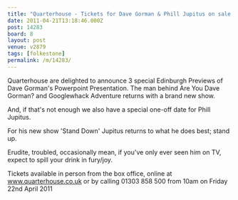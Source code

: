 ```yaml
---
title: "Quarterhouse - Tickets for Dave Gorman & Phill Jupitus on sale at 10am Fri 22nd April!"
date: 2011-04-21T13:18:46.000Z
post: 14283
board: 8
layout: post
venue: v2879
tags: [folkestone]
permalink: /m/14283/
---
```

Quarterhouse are delighted to announce 3 special Edinburgh Previews of Dave Gorman's Powerpoint Presentation. The man behind Are You Dave Gorman? and Googlewhack Adventure returns with a brand new show. 

And, if that's not enough we also have a special one-off date for Phill Jupitus.

For his new show 'Stand Down' Jupitus returns to what he does best; stand up. 

Erudite, troubled, occasionally mean, if you've only ever seen him on TV, expect to spill your drink in fury/joy.

Tickets available in person from the box office, online at www.quarterhouse.co.uk or by calling 01303 858 500 from 10am on Friday 22nd April 2011
